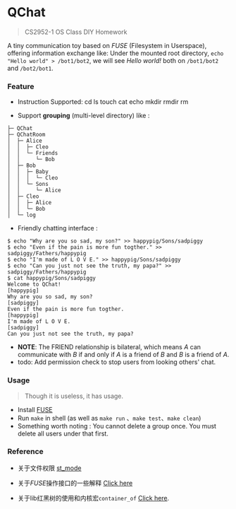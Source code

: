 # QChat

> CS2952-1 OS Class DIY Homework

A tiny communication toy based on *FUSE* (Filesystem in Userspace), offering information exchange like:  Under the mounted root directory, `echo "Hello world" > /bot1/bot2`, we will see *Hello world!* both on `/bot1/bot2` and `/bot2/bot1`.

### Feature

- Instruction Supported: cd ls touch cat echo mkdir rmdir rm 

- Support **grouping** (multi-level directory) like : 

```
├─ QChat
├─ QChatRoom
│  ├─ Alice
│  │  ├─ Cleo
│  │  └─ Friends
│  │     └─ Bob
│  ├─ Bob
│  │  ├─ Baby
│  │  │  └─ Cleo
│  │  └─ Sons
│  │     └─ Alice
│  ├─ Cleo
│  │  ├─ Alice
│  │  └─ Bob
│  └─ log
```

- Friendly chatting interface : 

```shell
$ echo "Why are you so sad, my son?" >> happypig/Sons/sadpiggy 
$ echo "Even if the pain is more fun togther." >> sadpiggy/Fathers/happypig 
$ echo "I'm made of L O V E." >> happypig/Sons/sadpiggy 
$ echo "Can you just not see the truth, my papa?" >> sadpiggy/Fathers/happypig 
$ cat happypig/Sons/sadpiggy 
Welcome to QChat!
[happypig]
Why are you so sad, my son?
[sadpiggy]
Even if the pain is more fun togther.
[happypig]
I'm made of L O V E.
[sadpiggy]
Can you just not see the truth, my papa?
```

- **NOTE**: The FRIEND relationship is bilateral, which means $A$ can communicate with $B$ if and only if $A$ is a friend of $B$ and $B$ is a friend of $A$.
- todo:  Add permission check to stop users from looking others' chat.

### Usage

> Though it is useless, it has usage.

- Install [FUSE](https://github.com/libfuse/libfuse)
- Run `make` in shell (as well as `make run` 、`make test`、`make clean`)
- Something worth noting : You cannot delete a group once. You must delete all users under that first.

### Reference

- 关于文件权限 [st_mode](https://www.runoob.com/linux/linux-file-attr-permission.html)

- 关于*FUSE*操作接口的一些解释 [Click here](https://blog.csdn.net/stayneckwind2/article/details/82876330)

- 关于lib红黑树的使用和内核宏`container_of` [Click here](https://blog.csdn.net/stayneckwind2/article/details/82867062).